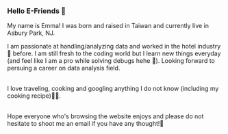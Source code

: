 ### Hello E-Friends :hatching_chick:	

My name is Emma! I was born and raised in Taiwan and currently live in Asbury Park, NJ.<br/>

I am passionate at handling/analyzing data and worked in the hotel industry :hotel: before. I am still fresh to the coding world but I learn new things everyday (and feel like I am a pro while solving debugs hehe :space_invader:). Looking forward to persuing a career on data analysis field.<br/><br/>

I love traveling, cooking and googling anything I do not know (including my cooking recipe):avocado::bento:.<br/><br/>

Hope everyone who's browsing the website enjoys and please do not hesitate to shoot me an email if you have any thought!:slightly_smiling_face:
